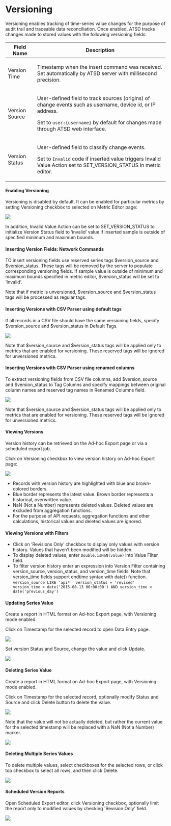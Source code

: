 # Versioning

Versioning enables tracking of time-series value changes for the purpose of audit trail and traceable data reconciliation. Once enabled, ATSD tracks changes made to stored values with the following versioning fields:

| Field Name | Description | 
| --- | --- | 
|  <p>Version Time</p>  |  <p>Timestamp when the insert command was received. Set automatically by ATSD server with millisecond precision.</p>  | 
|  <p>Version Source</p>  |  <p>User-defined field to track sources (origins) of change events such as username, device id, or IP address.</p>  <p>Set to `user:{username}` by default for changes made through ATSD web interface.</p>  | 
|  <p>Version Status</p>  |  <p>User-defined field to classify change events.</p>  <p>Set to `Invalid` code if inserted value triggers Invalid Value Action set to SET_VERSION_STATUS in metric editor.</p>  | 


#### Enabling Versioning

Versioning is disabled by default. It can be enabled for particular metrics by setting Versioning checkbox to selected on Metric Editor page:

![](resources/metric-versioning.png)

In addition, Invalid Value Action can be set to SET_VERSION_STATUS to initialize Version Status field to ‘invalid’ value if inserted sample is outside of specified minimum and maximum bounds.

#### Inserting Version Fields: Network Commands

TO insert versioning fields use reserved series tags $version_source and $version_status. These tags will be removed by the server to populate corresponding versioning fields. If sample value is outside of minimum and maximum bounds specified in metric editor, $version_status will be set to ‘Invalid’.

Note that if metric is unversioned, $version_source and $version_status tags will be processed as regular tags.

#### Inserting Versions with CSV Parser using default tags

If all records in a CSV file should have the same versioning fields, specify $version_source and $version_status in Default Tags.

![](resources/img_55cca7df4596f.png)

Note that $version_source and $version_status tags will be applied only to metrics that are enabled for versioning. These reserved tags will be ignored for unversioned metrics.

#### Inserting Versions with CSV Parser using renamed columns

To extract versioning fields from CSV file columns, add $version_source and $version_status to Tag Columns and specify mappings between original column names and reserved tag names in Renamed Columns field.

![](resources/img_55ccaafb69579.png)

Note that $version_source and $version_status tags will be applied only to metrics that are enabled for versioning. These reserved tags will be ignored for unversioned metrics.

#### Viewing Versions

Version history can be retrieved on the Ad-hoc Export page or via a scheduled export job.

Click on Versioning checkbox to view version history on Ad-hoc Export page:

![](resources/img_55cc9fb5b3517.png)


- Records with version history are highlighted with blue and brown-colored borders.
- Blue border represents the latest value. Brown border represents a historical, overwritten value.
- NaN (Not a Number) represents deleted values. Deleted values are excluded from aggregation functions.
- For the purpose of API requests, aggregation functions and other calculations, historical values and deleted values are ignored.


#### Viewing Versions with Filters


- Click on ‘Revisions Only’ checkbox to display only values with version history. Values that haven’t been modified will be hidden.
- To display deleted values, enter `Double.isNaN(value)` into Value Filter field.
- To filter version history enter an expression into Version Filter containing version_source, version_status, and version_time fields. Note that version_time fields support endtime syntax with date() function.
` version_source LIKE 'api*'`
` version_status = 'revised'`
` version_time > date('2015-08-13 00:00:00') AND version_time < date('previous_day')`


#### Updating Series Value

Create a report in HTML format on Ad-hoc Export page, with Versioning mode enabled.

Click on Timestamp for the selected record to open Data Entry page.

![](resources/img_55ccad5d81bc2.png)

Set version Status and Source, change the value and click Update.

![](resources/img_55ccb9f02509b.png)

#### Deleting Series Value

Create a report in HTML format on Ad-hoc Export page, with Versioning mode enabled.

Click on Timestamp for the selected record, optionally modify Status and Source and click Delete button to delete the value.

![](resources/img_55ccad5d81bc2.png)

Note that the value will not be actually deleted, but rather the current value for the selected timestamp will be replaced with a NaN (Not a Number) marker.

![](resources/img_55ccad87da9cf.png)

#### Deleting Multiple Series Values

To delete multiple values, select checkboxes for the selected rows, or click top checkbox to select all rows, and then click Delete.

![](resources/img_55ccae2dc3361.png)

#### Scheduled Version Reports

Open Scheduled Export editor, click Versioning checkbox, optionally limit the report only to modified values by checking 'Revision Only' field.

![](resources/img_55ccc02973864.png)

